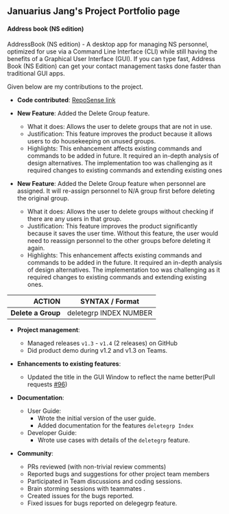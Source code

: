 

## Januarius Jang's Project Portfolio page

#### Address book (NS edition)

AddressBook (NS edition) - A desktop app for managing NS personnel, optimized for use via a Command Line Interface (CLI) while still having the benefits of a Graphical User Interface (GUI). If you can type fast, Address Book (NS Edition) can get your contact management tasks done faster than traditional GUI apps.

Given below are my contributions to the project.
* **Code contributed**: [RepoSense link](https://nus-tic4002-ay2021s2.github.io/tp-dashboard/?search=&sort=groupTitle&sortWithin=title&timeframe=commit&mergegroup=&groupSelect=groupByRepos&breakdown=true&checkedFileTypes=docs~functional-code~test-code~other&since=&tabOpen=true&tabType=authorship&tabAuthor=JanuariusJang&tabRepo=AY2021S2-TIC4002-F18-3%2Ftp2%5Bmaster%5D&authorshipIsMergeGroup=false&authorshipFileTypes=docs~functional-code~test-code)


* **New Feature**: Added the Delete Group feature.
  * What it does: Allows the user to delete groups that are not in use.
  * Justification: This feature improves the product because it allows users to do housekeeping on unused groups. 
  * Highlights: This enhancement affects existing commands and commands to be added in future. It required an in-depth analysis of design alternatives. The implementation too was challenging as it required changes to existing commands and extending existing ones
  

* **New Feature**: Added the Delete Group feature when personnel are assigned. It will re-assign personnel to N/A group first before deleting the original group.
    * What it does: Allows the user to delete groups without checking if there are any users in that group.
    * Justification: This feature improves the product significantly because it saves the user time. Without this feature, the user would need to reassign personnel to the other groups before deleting it again. 
    * Highlights: This enhancement affects existing commands and commands to be added in the future. It required an in-depth analysis of design alternatives. The implementation too was challenging as it required changes to existing commands and extending existing ones.
    
ACTION | SYNTAX / Format
---:|:---:|
**Delete a Group** | deletegrp INDEX NUMBER


* **Project management**:
  * Managed releases `v1.3` - `v1.4` (2 releases) on GitHub
  * Did product demo during v1.2 and v1.3 on Teams. 
  

* **Enhancements to existing features**:
  * Updated the title in the GUI Window to reflect the name better(Pull requests [\#96](https://github.com/AY2021S2-TIC4002-F18-3/tp2/pull/96/files))
 

* **Documentation**:
  * User Guide:
    * Wrote the initial version of the user guide.
    * Added documentation for the features `deletegrp Index`
  * Developer Guide:
    * Wrote use cases with details of the `deletegrp` feature.

* **Community**:
  * PRs reviewed (with non-trivial review comments)
  * Reported bugs and suggestions for other project team members
  * Participated in Team discussions and coding sessions.
  * Brain storming sessions with teammates .
  * Created issues for the bugs reported. 
  * Fixed issues for bugs reported on delegegrp feature. 
  
  
  
  
